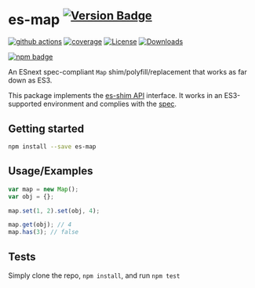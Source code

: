 # es-map <sup>[![Version Badge][npm-version-svg]][package-url]</sup>

[![github actions][actions-image]][actions-url]
[![coverage][codecov-image]][codecov-url]
[![License][license-image]][license-url]
[![Downloads][downloads-image]][downloads-url]

[![npm badge][npm-badge-png]][package-url]

An ESnext spec-compliant `Map` shim/polyfill/replacement that works as far down as ES3.

This package implements the [es-shim API](https://github.com/es-shims/api) interface. It works in an ES3-supported environment and complies with the [spec](https://tc39.es/ecma262/#sec-map-objects).

## Getting started

```sh
npm install --save es-map
```

## Usage/Examples

```js
var map = new Map();
var obj = {};

map.set(1, 2).set(obj, 4);

map.get(obj); // 4
map.has(3); // false
```

## Tests
Simply clone the repo, `npm install`, and run `npm test`

[package-url]: https://npmjs.org/package/es-shims/es-map
[npm-version-svg]: https://versionbadg.es/es-shims/es-map.svg
[deps-svg]: https://david-dm.org/es-shims/es-map.svg
[deps-url]: https://david-dm.org/es-shims/es-map
[dev-deps-svg]: https://david-dm.org/es-shims/es-map/dev-status.svg
[dev-deps-url]: https://david-dm.org/es-shims/es-map#info=devDependencies
[npm-badge-png]: https://nodei.co/npm/es-shims/es-map.png?downloads=true&stars=true
[license-image]: https://img.shields.io/npm/l/es-shims/es-map.svg
[license-url]: LICENSE
[downloads-image]: https://img.shields.io/npm/dm/es-shims/es-map.svg
[downloads-url]: https://npm-stat.com/charts.html?package=es-shims/es-map
[codecov-image]: https://codecov.io/gh/es-shims/es-map/branch/main/graphs/badge.svg
[codecov-url]: https://app.codecov.io/gh/es-shims/es-map/
[actions-image]: https://img.shields.io/endpoint?url=https://github-actions-badge-u3jn4tfpocch.runkit.sh/es-shims/es-map
[actions-url]: https://github.com/es-shims/es-map/actions
